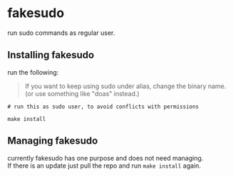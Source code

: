 # fakesudo
run sudo commands as regular user.

## Installing fakesudo
run the following:
> If you want to keep using sudo under alias, change the binary name. (or use something like "doas" instead.)
```
# run this as sudo user, to avoid conflicts with permissions

make install
```

## Managing fakesudo
currently fakesudo has one purpose and does not need managing.  
If there is an update just pull the repo and run `make install` again.
